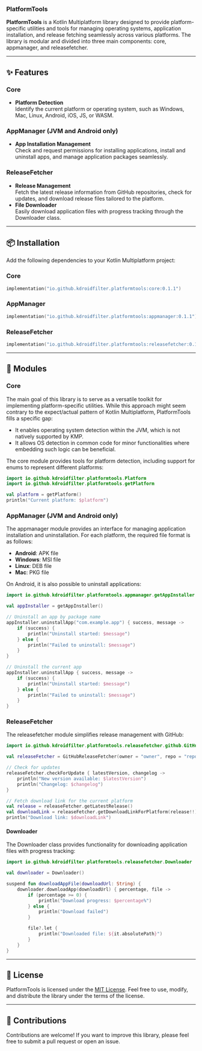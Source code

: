 ### PlatformTools

**PlatformTools** is a Kotlin Multiplatform library designed to provide platform-specific utilities and tools for managing operating systems, application installation, and release fetching seamlessly across various platforms. The library is modular and divided into three main components: core, appmanager, and releasefetcher.

---

## ✨ Features

### Core

- **Platform Detection**  
  Identify the current platform or operating system, such as Windows, Mac, Linux, Android, iOS, JS, or WASM.

### AppManager (JVM and Android only)

- **App Installation Management**  
  Check and request permissions for installing applications, install and uninstall apps, and manage application packages seamlessly.

### ReleaseFetcher

- **Release Management**  
  Fetch the latest release information from GitHub repositories, check for updates, and download release files tailored to the platform.
- **File Downloader**  
  Easily download application files with progress tracking through the Downloader class.

---

## 📦 Installation

Add the following dependencies to your Kotlin Multiplatform project:

### Core
```kotlin
implementation("io.github.kdroidfilter.platformtools:core:0.1.1")
```

### AppManager
```kotlin
implementation("io.github.kdroidfilter.platformtools:appmanager:0.1.1")
```

### ReleaseFetcher
```kotlin
implementation("io.github.kdroidfilter.platformtools:releasefetcher:0.1.1")
```

---

## 🌟 Modules

### Core

The main goal of this library is to serve as a versatile toolkit for implementing platform-specific utilities. While this approach might seem contrary to the expect/actual pattern of Kotlin Multiplatform, PlatformTools fills a specific gap:

- It enables operating system detection within the JVM, which is not natively supported by KMP.
- It allows OS detection in common code for minor functionalities where embedding such logic can be beneficial.

The core module provides tools for platform detection, including support for enums to represent different platforms:

```kotlin
import io.github.kdroidfilter.platformtools.Platform
import io.github.kdroidfilter.platformtools.getPlatform

val platform = getPlatform()
println("Current platform: $platform")
```

### AppManager (JVM and Android only)

The appmanager module provides an interface for managing application installation and uninstallation. For each platform, the required file format is as follows:

- **Android**: APK file
- **Windows**: MSI file
- **Linux**: DEB file
- **Mac**: PKG file

On Android, it is also possible to uninstall applications:

```kotlin
import io.github.kdroidfilter.platformtools.appmanager.getAppInstaller

val appInstaller = getAppInstaller()

// Uninstall an app by package name
appInstaller.uninstallApp("com.example.app") { success, message ->
    if (success) {
        println("Uninstall started: $message")
    } else {
        println("Failed to uninstall: $message")
    }
}

// Uninstall the current app
appInstaller.uninstallApp { success, message ->
    if (success) {
        println("Uninstall started: $message")
    } else {
        println("Failed to uninstall: $message")
    }
}
```

### ReleaseFetcher

The releasefetcher module simplifies release management with GitHub:

```kotlin
import io.github.kdroidfilter.platformtools.releasefetcher.github.GitHubReleaseFetcher

val releaseFetcher = GitHubReleaseFetcher(owner = "owner", repo = "repo")

// Check for updates
releaseFetcher.checkForUpdate { latestVersion, changelog ->
    println("New version available: $latestVersion")
    println("Changelog: $changelog")
}

// Fetch download link for the current platform
val release = releaseFetcher.getLatestRelease()
val downloadLink = releaseFetcher.getDownloadLinkForPlatform(release!!)
println("Download link: $downloadLink")
```

#### Downloader

The Downloader class provides functionality for downloading application files with progress tracking:

```kotlin
import io.github.kdroidfilter.platformtools.releasefetcher.Downloader

val downloader = Downloader()

suspend fun downloadAppFile(downloadUrl: String) {
    downloader.downloadApp(downloadUrl) { percentage, file ->
        if (percentage >= 0) {
            println("Download progress: $percentage%")
        } else {
            println("Download failed")
        }

        file?.let {
            println("Downloaded file: ${it.absolutePath}")
        }
    }
}
```

---

## 🔄 License

PlatformTools is licensed under the [MIT License](https://opensource.org/licenses/MIT). Feel free to use, modify, and distribute the library under the terms of the license.

---

## 🤝 Contributions

Contributions are welcome! If you want to improve this library, please feel free to submit a pull request or open an issue.

